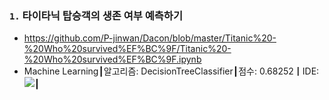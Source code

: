### `1.` 타이타닉 탑승객의 생존 여부 예측하기
- https://github.com/P-jinwan/Dacon/blob/master/Titanic%20-%20Who%20survived%EF%BC%9F/Titanic%20-%20Who%20survived%EF%BC%9F.ipynb
- Machine Learning┃알고리즘: DecisionTreeClassifier┃점수: 0.68252┃IDE: <img src="https://img.shields.io/badge/Jupyter Notebook-F37626?style=flat-square&logo=Jupyter&logoColor=white"/></a>┃

